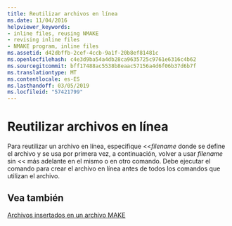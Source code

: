 ```yaml
---
title: Reutilizar archivos en línea
ms.date: 11/04/2016
helpviewer_keywords:
- inline files, reusing NMAKE
- revising inline files
- NMAKE program, inline files
ms.assetid: d42dbffb-2cef-4ccb-9a1f-20b8ef81481c
ms.openlocfilehash: c4e3d9ba54a4db28ca9635725c9761e6316c4b62
ms.sourcegitcommit: bff17488ac5538b8eaac57156a4d6f06b37d6b7f
ms.translationtype: MT
ms.contentlocale: es-ES
ms.lasthandoff: 03/05/2019
ms.locfileid: "57421799"
---
```

# <a name="reusing-inline-files"></a>Reutilizar archivos en línea

Para reutilizar un archivo en línea, especifique <<*filename* donde se define el archivo y se usa por primera vez, a continuación, volver a usar *filename* sin << más adelante en el mismo o en otro comando. Debe ejecutar el comando para crear el archivo en línea antes de todos los comandos que utilizan el archivo.

## <a name="see-also"></a>Vea también

[Archivos insertados en un archivo MAKE](../build/inline-files-in-a-makefile.md)
